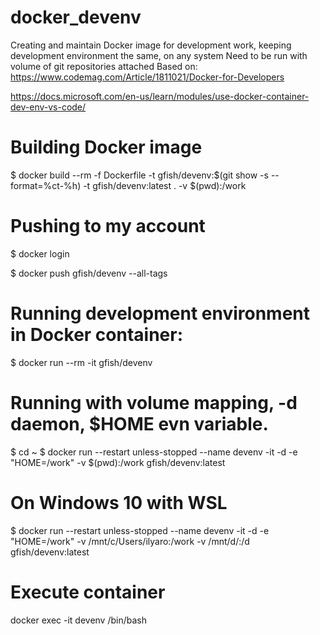 # docker_devenv
Creating and maintain Docker image for development work, keeping development environment the same, on any system Need to be run with volume of git repositories attached 
Based on:
https://www.codemag.com/Article/1811021/Docker-for-Developers

https://docs.microsoft.com/en-us/learn/modules/use-docker-container-dev-env-vs-code/


# Building Docker image
$ docker build --rm -f Dockerfile -t gfish/devenv:$(git show -s --format=%ct-%h) -t gfish/devenv:latest .
-v $(pwd):/work
# Pushing to my account
$ docker login

$ docker push gfish/devenv --all-tags

# Running development environment in Docker container:
$ docker run --rm -it gfish/devenv

# Running with volume mapping, -d daemon, $HOME evn variable. 
$ cd ~
$ docker run --restart unless-stopped --name devenv -it -d -e "HOME=/work" -v $(pwd):/work gfish/devenv:latest

# On Windows 10 with WSL

$ docker run --restart unless-stopped --name devenv -it -d -e "HOME=/work" -v /mnt/c/Users/ilyaro:/work -v /mnt/d/:/d gfish/devenv:latest

# Execute container
docker exec -it devenv /bin/bash
